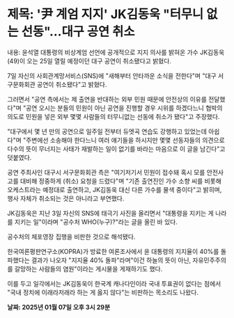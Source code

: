 # **제목: '尹 계엄 지지' JK김동욱 "터무니 없는 선동"…대구 공연 취소**

  내용: 윤석열 대통령의 비상계엄 선언에 공개적으로 지지 의사를 밝혀온 가수 JK김동욱(49)이 오는 25일 열릴 예정이던 대구 공연이 취소됐다고 밝혔다. 

7일 자신의 사회관계망서비스(SNS)에 "새해부터 안타까운 소식을 전한다"며 "대구 서구문화회관 공연이 취소됐다"고 밝혔다. 

그러면서 "공연 측에서는 제 출연을 반대하는 외부 민원 때문에 안전상의 이유를 전달했다"며 "공연 오시는 분들의 민원이 아닌 공연을 진행할 경우 시위를 하겠다느니 협박의 의도로 민원을 넣은 외부 몇몇 사람들의 터무니없는 선동에 취소가 됐다"고 주장했다. 

"대구에서 몇 년 만의 공연으로 일주일 전부터 듀엣곡 연습도 강행하고 있었는데 아쉽다"며 "주변에선 소송해야 한다느니 여러 얘기들을 하시지만 몇몇 선동자들의 의견으로 다수의 뜻이 무너지는 사태가 재발하는 일이 없기를 바라는 마음으로 이 글을 남긴다"고 덧붙였다. 

공연 주최사인 대구시 서구문화회관 측은 "여기저기서 민원이 접수돼 혹시 모를 안전사고를 대비해 정중하게 (취소) 요청을 드렸다"며 "기존 출연진인 가수 소향 씨를 비롯해 오케스트라는 예정대로 출연하고, JK김동욱 대신 다른 가수를 물색 중이다"고 밝히며, 행사 자체가 취소되는 것은 아니라고 부연했다. 

JK김동욱은 지난 3일 자신의 SNS에 태극기 사진을 올리면서 "대통령을 지키는 게 나라를 지키는 일"이라며 "공수처 WHO(누구)?"라는 글을 올린 바 있다. 

공수처의 체포영장 집행을 비판한 것으로 해석됐다. 

한국여론평판연구소(KOPRA)가 방료한 여론조사에서 윤 대통령의 지지율이 40%를 돌파했다는 결과가 나오자 "지지율 40% 돌파"라며"이건 하늘의 뜻이 아닌, 자유민주주의를 갈망하는 사람들의 염원"이라는 게시물을 게재하기도 했다. 

이를 두고 일각에서는 JK김동욱이 한국계 캐나다인이라 국내 투표권이 없다는 점에서 "국내 정치에 이래라저래라 하는 게 옳지 않다"는 비판하는 목소리도 나왔다.

  **날짜: 2025년 01월 07일 오후 3시 29분**